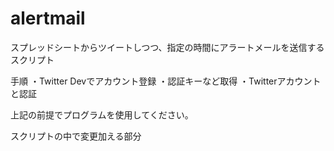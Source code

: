 # alertmail
スプレッドシートからツイートしつつ、指定の時間にアラートメールを送信するスクリプト

手順
・Twitter Devでアカウント登録
・認証キーなど取得
・Twitterアカウントと認証

上記の前提でプログラムを使用してください。


スクリプトの中で変更加える部分
